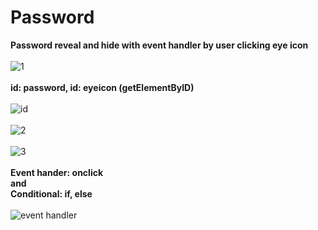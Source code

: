 # Password

**Password reveal and hide with event handler by user clicking eye icon** 
\
\
![1](https://github.com/JCPTrevillian/Password/assets/95890754/7bc77cdf-64d0-446c-97bb-abc053bef97c)
\
\
**id: password, id: eyeicon (getElementByID)**
\
\
![id](https://github.com/JCPTrevillian/Password/assets/95890754/6795ea21-cd19-4c42-b904-bfb8720809e3)
\
\
![2](https://github.com/JCPTrevillian/Password/assets/95890754/bf7d1584-b40a-4d85-be0e-e8ad27329214)
\
\
![3](https://github.com/JCPTrevillian/Password/assets/95890754/baafc280-9c09-429d-b39b-593454eb3bbc)
\
\
**Event hander: onclick** 
\
**and**
\
**Conditional: if, else** 
\
\
![event handler](https://github.com/JCPTrevillian/Password/assets/95890754/d73f0197-c900-4665-9f1f-58ab0bc8ae25)
